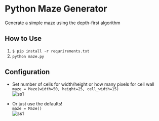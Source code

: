 # Python Maze Generator
Generate a simple maze using the depth-first algorithm

## How to Use
1. ```$ pip install -r requrirements.txt```
2. `python maze.py`

## Configuration
- Set number of cells for width/height or how many pixels for cell wall  
```maze = Maze(width=50, height=25, cell_width=15)```  
![ss1](1.png)

- Or just use the defaults!  
```maze = Maze()```  
![ss1](2.png)